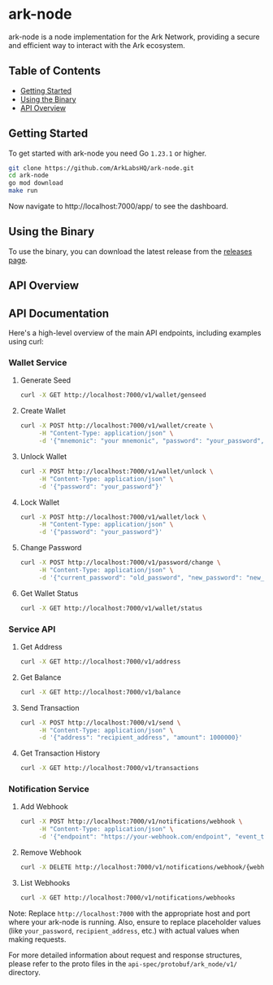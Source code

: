 # ark-node

ark-node is a node implementation for the Ark Network, providing a secure and efficient way to interact with the Ark ecosystem.

## Table of Contents

- [Getting Started](#getting-started)
- [Using the Binary](#using-the-binary)
- [API Overview](#api-overview)

## Getting Started

To get started with ark-node you need Go `1.23.1` or higher.

```bash
git clone https://github.com/ArkLabsHQ/ark-node.git
cd ark-node
go mod download
make run
```

Now navigate to http://localhost:7000/app/ to see the dashboard.

## Using the Binary

To use the binary, you can download the latest release from the [releases page](https://github.com/ArkLabsHQ/ark-node/releases).

## API Overview

## API Documentation

Here's a high-level overview of the main API endpoints, including examples using curl:

### Wallet Service

1. Generate Seed

   ```sh
   curl -X GET http://localhost:7000/v1/wallet/genseed
   ```

2. Create Wallet

   ```sh
   curl -X POST http://localhost:7000/v1/wallet/create \
        -H "Content-Type: application/json" \
        -d '{"mnemonic": "your mnemonic", "password": "your_password", "asp_url": "https://asp.example.com"}'
   ```

3. Unlock Wallet

   ```sh
   curl -X POST http://localhost:7000/v1/wallet/unlock \
        -H "Content-Type: application/json" \
        -d '{"password": "your_password"}'
   ```

4. Lock Wallet

   ```sh
   curl -X POST http://localhost:7000/v1/wallet/lock \
        -H "Content-Type: application/json" \
        -d '{"password": "your_password"}'
   ```

5. Change Password

   ```sh
   curl -X POST http://localhost:7000/v1/password/change \
        -H "Content-Type: application/json" \
        -d '{"current_password": "old_password", "new_password": "new_password"}'
   ```

6. Get Wallet Status
  
   ```sh
   curl -X GET http://localhost:7000/v1/wallet/status
   ```

### Service API

1. Get Address

   ```sh
   curl -X GET http://localhost:7000/v1/address
   ```

2. Get Balance

   ```sh
   curl -X GET http://localhost:7000/v1/balance
   ```

3. Send Transaction

   ```sh
   curl -X POST http://localhost:7000/v1/send \
        -H "Content-Type: application/json" \
        -d '{"address": "recipient_address", "amount": 1000000}'
   ```

4. Get Transaction History

   ```sh
   curl -X GET http://localhost:7000/v1/transactions
   ```

### Notification Service

1. Add Webhook

   ```sh
   curl -X POST http://localhost:7000/v1/notifications/webhook \
        -H "Content-Type: application/json" \
        -d '{"endpoint": "https://your-webhook.com/endpoint", "event_type": "WEBHOOK_EVENT_TYPE_ROUND", "secret": "your_secret"}'
   ```

2. Remove Webhook

   ```sh
   curl -X DELETE http://localhost:7000/v1/notifications/webhook/{webhook_id}
   ```

3. List Webhooks

   ```sh
   curl -X GET http://localhost:7000/v1/notifications/webhooks
   ```

Note: Replace `http://localhost:7000` with the appropriate host and port where your ark-node is running. Also, ensure to replace placeholder values (like `your_password`, `recipient_address`, etc.) with actual values when making requests.

For more detailed information about request and response structures, please refer to the proto files in the `api-spec/protobuf/ark_node/v1/` directory.
